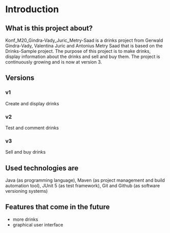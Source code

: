 # Introduction #

## What is this project about? ##
Konf_M20_Gindra-Vady_Juric_Metry-Saad is a drinks project from Gerwald Gindra-Vady, Valentina Juric and Antonius Metry Saad that is based on the Drinks-Sample project. The purpose of this project is to make drinks, display information about the drinks and sell and buy them.
The project is continuously growing and is now at version 3.
## Versions ##
### v1 ###
Create and display drinks
### v2 ###
Test and comment drinks
### v3 ###
Sell and buy drinks
## Used technologies are ##
Java (as programming language), Maven (as project management and build automation tool), JUnit 5 (as test framework), Git and Github (as software versioning systems)
## Features that come in the future ##
- more drinks
- graphical user interface


